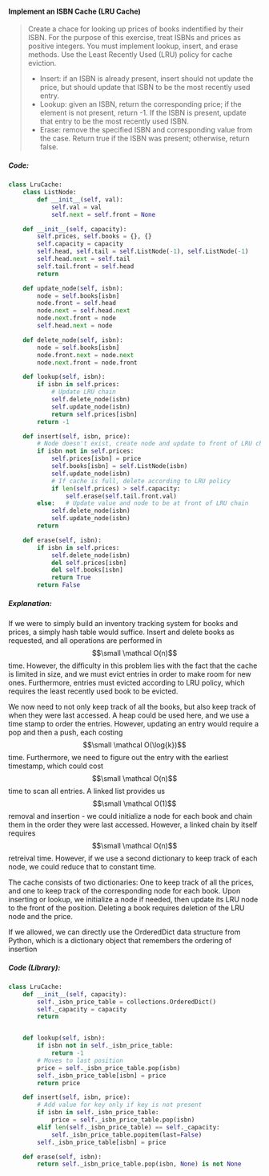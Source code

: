 #### Implement an ISBN Cache \(LRU Cache\)

> Create a chace for looking up prices of books indentified by their ISBN. For the purpose of this exercise, treat ISBNs and prices as positive integers. You must implement lookup, insert, and erase methods. Use the Least Recently Used \(LRU\) policy for cache eviction.
>
> * Insert: if an ISBN is already present, insert should not update the price, but should update that ISBN to be the most recently used entry. 
> * Lookup: given an ISBN, return the corresponding price; if the element is not present, return -1. If the ISBN is present, update that entry to be the most recently used ISBN. 
> * Erase: remove the specified ISBN and corresponding value from the case. Return true if the ISBN was present; otherwise, return false.

##### Code:

```py
class LruCache:
    class ListNode:
        def __init__(self, val):
            self.val = val
            self.next = self.front = None

    def __init__(self, capacity):
        self.prices, self.books = {}, {}
        self.capacity = capacity
        self.head, self.tail = self.ListNode(-1), self.ListNode(-1)
        self.head.next = self.tail
        self.tail.front = self.head
        return

    def update_node(self, isbn):
        node = self.books[isbn]
        node.front = self.head
        node.next = self.head.next
        node.next.front = node
        self.head.next = node

    def delete_node(self, isbn):
        node = self.books[isbn]
        node.front.next = node.next
        node.next.front = node.front

    def lookup(self, isbn):
        if isbn in self.prices:
            # Update LRU chain
            self.delete_node(isbn)
            self.update_node(isbn)
            return self.prices[isbn]
        return -1

    def insert(self, isbn, price):
        # Node doesn't exist, create node and update to front of LRU chain
        if isbn not in self.prices:
            self.prices[isbn] = price
            self.books[isbn] = self.ListNode(isbn)
            self.update_node(isbn)
            # If cache is full, delete according to LRU policy
            if len(self.prices) > self.capacity:
                self.erase(self.tail.front.val)
        else:   # Update value and node to be at front of LRU chain
            self.delete_node(isbn)
            self.update_node(isbn)
        return

    def erase(self, isbn):
        if isbn in self.prices:
            self.delete_node(isbn)
            del self.prices[isbn]
            del self.books[isbn]
            return True
        return False
```

##### Explanation:

If we were to simply build an inventory tracking system for books and prices, a simply hash table would suffice. Insert and delete books as requested, and all operations are performed in $$\small \mathcal O(n)$$ time. However, the difficulty in this problem lies with the fact that the cache is limited in size, and we must evict entries in order to make room for new ones. Furthermore, entries must evicted according to LRU policy, which requires the least recently used book to be evicted.

We now need to not only keep track of all the books, but also keep track of when they were last accessed. A heap could be used here, and we use a time stamp to order the entries. However, updating an entry would require a pop and then a push, each costing $$\small \mathcal O(\log{k})$$ time. Furthermore, we need to figure out the entry with the earliest timestamp, which could cost $$\small \mathcal O(n)$$ time to scan all entries. A linked list provides us $$\small \mathcal O(1)$$ removal and insertion - we could initialize a node for each book and chain them in the order they were last accessed. However, a linked chain by itself requires $$\small \mathcal O(n)$$ retreival time. However, if we use a second dictionary to keep track of each node, we could reduce that to constant time.

The cache consists of two dictionaries: One to keep track of all the prices, and one to keep track of the corresponding node for each book. Upon inserting or lookup, we initialize a node if needed, then update its LRU node to the front of the position. Deleting a book requires deletion of the LRU node and the price.

If we allowed, we can directly use the OrderedDict data structure from Python, which is a dictionary object that remembers the ordering of insertion

##### Code \(Library\):

```py
class LruCache:
    def __init__(self, capacity):
        self._isbn_price_table = collections.OrderedDict()
        self._capacity = capacity
        return


    def lookup(self, isbn):
        if isbn not in self._isbn_price_table:
            return -1
        # Moves to last position
        price = self._isbn_price_table.pop(isbn)
        self._isbn_price_table[isbn] = price
        return price

    def insert(self, isbn, price):
        # Add value for key only if key is not present
        if isbn in self._isbn_price_table:
            price = self._isbn_price_table.pop(isbn)
        elif len(self._isbn_price_table) == self._capacity:
            self._isbn_price_table.popitem(last=False)
        self._isbn_price_table[isbn] = price

    def erase(self, isbn):
        return self._isbn_price_table.pop(isbn, None) is not None
```



